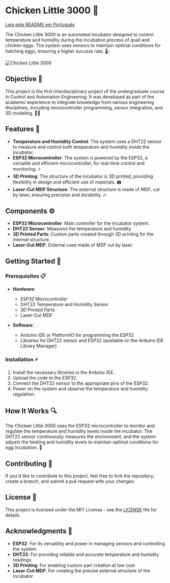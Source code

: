 # Chicken Little 3000 🐣

[Leia este README em Português](README_PT-BR_.md)

The Chicken Little 3000 is an automated incubator designed to control temperature and humidity during the incubation process of quail and chicken eggs. The system uses sensors to maintain optimal conditions for hatching eggs, ensuring a higher success rate. 🌡️💧

![Chicken Little 3000](assets/images/img_01.png)

## Objective 🎯

This project is the first interdisciplinary project of the undergraduate course in Control and Automation Engineering. It was developed as part of the academic experience to integrate knowledge from various engineering disciplines, including microcontroller programming, sensor integration, and 3D modeling. 🔧📐

## Features 🌟

- **Temperature and Humidity Control**: The system uses a DHT22 sensor to measure and control both temperature and humidity inside the incubator.
- **ESP32 Microcontroller**: The system is powered by the ESP32, a versatile and efficient microcontroller, for real-time control and monitoring. ⚡
- **3D Printing**: The structure of the incubator is 3D printed, providing flexibility in design and efficient use of materials. 🖨️
- **Laser-Cut MDF Structure**: The external structure is made of MDF, cut by laser, ensuring precision and durability. 🔥

## Components ⚙️

- **ESP32 Microcontroller**: Main controller for the incubator system.
- **DHT22 Sensor**: Measures the temperature and humidity.
- **3D Printed Parts**: Custom parts created through 3D printing for the internal structure.
- **Laser-Cut MDF**: External case made of MDF cut by laser.

## Getting Started 🚀

### Prerequisites 📋

- **Hardware**:
  - ESP32 Microcontroller
  - DHT22 Temperature and Humidity Sensor
  - 3D Printed Parts
  - Laser-Cut MDF

- **Software**:
  - Arduino IDE or PlatformIO for programming the ESP32
  - Libraries for DHT22 sensor and ESP32 (available on the Arduino IDE Library Manager)

### Installation ⚡

1. Install the necessary libraries in the Arduino IDE.
2. Upload the code to the ESP32.
3. Connect the DHT22 sensor to the appropriate pins of the ESP32.
4. Power on the system and observe the temperature and humidity regulation.

## How It Works 🔍

The Chicken Little 3000 uses the ESP32 microcontroller to monitor and regulate the temperature and humidity levels inside the incubator. The DHT22 sensor continuously measures the environment, and the system adjusts the heating and humidity levels to maintain optimal conditions for egg incubation. 🥚

## Contributing 🤝

If you'd like to contribute to this project, feel free to fork the repository, create a branch, and submit a pull request with your changes.

## License 📜

This project is licensed under the MIT License - see the [LICENSE](LICENSE) file for details.

## Acknowledgments 🙏

- **ESP32**: For its versatility and power in managing sensors and controlling the system.
- **DHT22**: For providing reliable and accurate temperature and humidity readings.
- **3D Printing**: For enabling custom part creation at low cost.
- **Laser-Cut MDF**: For creating the precise external structure of the incubator.
